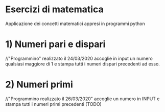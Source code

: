 # Esercizi di matematica

Applicazione dei concetti matematici appresi in programmi
python 

# 1) Numeri pari e dispari
//"Programmino" realizzato il 24/03/2020
accoglie in input un numero  qualsiasi maggiore di 1 e stampa tutti i 
numeri dispari precedenti ad esso.

# 2) Numeri primi
//"Programmino realizzato il 26/03/2020"
accoglie un numero in INPUT e stampa tutti i numeri primi precedenti (TODO)
